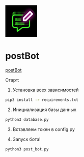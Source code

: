 <img src="https://github.com/ICQ-BOTS/post_bot/blob/main/post_bot.png" width="100" height="100">


# postBot

[postBot](https://icq.im/postBot)

Старт:
1. Установка всех зависимостей 
```bash
pip3 install -r requirements.txt
```

2. Инициализация базы данных
```bash
python3 database.py
```

3. Вставляем токен в config.py

4. Запуск бота!
```bash
python3 post_bot.py
```
 
